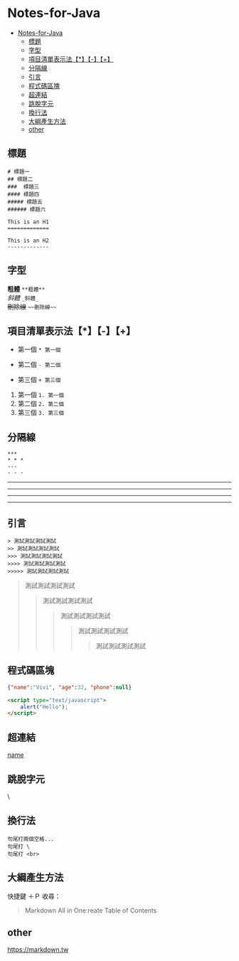 # Notes-for-Java

- [Notes-for-Java](#notes-for-java)
  - [標題](#標題)
  - [字型](#字型)
  - [項目清單表示法【\*】【-】【+】](#項目清單表示法-)
  - [分隔線](#分隔線)
  - [引言](#引言)
  - [程式碼區塊](#程式碼區塊)
  - [超連結](#超連結)
  - [跳脫字元](#跳脫字元)
  - [換行法](#換行法)
  - [大綱產生方法](#大綱產生方法)
  - [other](#other)

## 標題
```
# 標題一
## 標題二
###  標題三
#### 標題四
##### 標題五
###### 標題六

This is an H1
=============

This is an H2
-------------
```

## 字型
**粗體**    `**粗體**`  
_斜體_  `_斜體_`  
~~刪除線~~  `~~刪除線~~`  

## 項目清單表示法【*】【-】【+】
* 第一個    `* 第一個`
- 第二個    `- 第二個`
+ 第三個    `+ 第三個`
1. 第一個   `1. 第一個`
2. 第二個   `2. 第二個`
3. 第三個   `3. 第三個`

## 分隔線
```
***     
* * *
---
- - -
```
***     
* * *
---
- - -

## 引言
```
> 測試測試測試測試
>> 測試測試測試測試
>>> 測試測試測試測試
>>>> 測試測試測試測試
>>>>> 測試測試測試測試
```
> 測試測試測試測試
>> 測試測試測試測試
>>> 測試測試測試測試
>>>> 測試測試測試測試
>>>>> 測試測試測試測試

##  程式碼區塊
```json
{"name":"Vivi", "age":32, "phone":null}
```
```html
<script type="text/javascript">  
    alert("Hello");  
</script>  
```

## 超連結
[name](url)

## 跳脫字元
\

## 換行法
```
句尾打兩個空格...
句尾打 \
句尾打 <br>
```

## 大綱產生方法
快捷鍵 ＋Ｐ 收尋：
>Markdown All in One:reate Table of Contents

## other
https://markdown.tw
